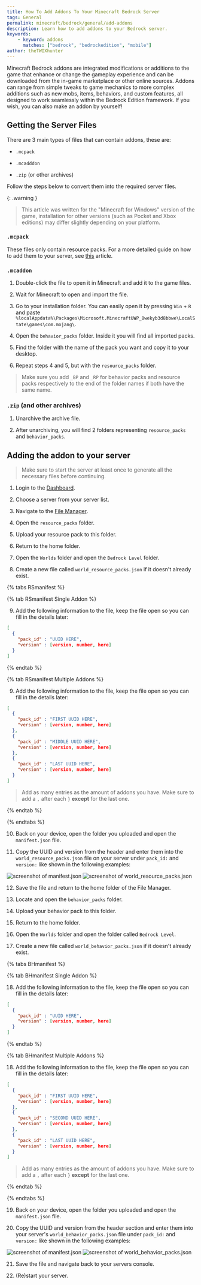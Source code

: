 ```yaml
---
title: How To Add Addons To Your Minecraft Bedrock Server
tags: General
permalink: minecraft/bedrock/general/add-addons
description: Learn how to add addons to your Bedrock server.
keywords:
    - keyword: addons
      matches: ["bedrock", "bedrockedition", "mobile"]
author: theTWIXhunter
---
```


Minecraft Bedrock addons are integrated modifications or additions to the game that enhance or change the gameplay experience and can be downloaded from the in-game marketplace or other online sources. Addons can range from simple tweaks to game mechanics to more complex additions such as new mobs, items, behaviors, and custom features, all designed to work seamlessly within the Bedrock Edition framework. If you wish, you can also make an addon by yourself!

## Getting the Server Files
There are 3 main types of files that can contain addons, these are:

 - `.mcpack`

 - `.mcadddon`

 - `.zip` (or other archives)

Follow the steps below to convert them into the required server files.

{: .warning }
> This article was written for the "Minecraft for Windows" version of the game, installation for other versions (such as Pocket and Xbox editions) may differ slightly depending on your platform.

### `.mcpack`

These files only contain resource packs. For a more detailed guide on how to add them to your server, see [this](https://kb.falixnodes.net/minecraft/bedrock/configuration/resource-pack) article.

### `.mcaddon`

1. Double-click the file to open it in Minecraft and add it to the game files.

2. Wait for Minecraft to open and import the file.

3. Go to your installation folder. You can easily open it by pressing `Win` + `R` and paste `%localAppdata%\Packages\Microsoft.MinecraftUWP_8wekyb3d8bbwe\LocalState\games\com.mojang\`.

4. Open the `behavior_packs` folder. Inside it you will find all imported packs.

5. Find the folder with the name of the pack you want and copy it to your desktop.

6. Repeat steps 4 and 5, but with the `resource_packs` folder.

> Make sure you add `_BP` and `_RP` for behavior packs and resource packs respectively to the end of the folder names if both have the same name.

### `.zip` (and other archives)

1. Unarchive the archive file.

2. After unarchiving, you will find 2 folders representing `resource_packs` and `behavior_packs`.

## Adding the addon to your server

> Make sure to start the server at least once to generate all the necessary files before continuing.

1. Login to the [Dashboard](https://client.falixnodes.net/).

2. Choose a server from your server list.

3. Navigate to the [File Manager](https://client.falixnodes.net/server/filemanager).

4. Open the `resource_packs` folder.

5. Upload your resource pack to this folder.

6. Return to the home folder.

7. Open the `Worlds` folder and open the `Bedrock Level` folder.

8. Create a new file called `world_resource_packs.json` if it doesn't already exist.

{% tabs RSmanifest %}

{% tab RSmanifest Single Addon %}

9. Add the following information to the file, keep the file open so you can fill in the details later:
```json
[
  {
    "pack_id" : "UUID HERE",
    "version" : [version, number, here]
  }
]
```

{% endtab %}

{% tab RSmanifest Multiple Addons %}

9. Add the following information to the file, keep the file open so you can fill in the details later:
```json
[
  {
    "pack_id" : "FIRST UUID HERE",
    "version" : [version, number, here]
  },
  {
    "pack_id" : "MIDDLE UUID HERE",
    "version" : [version, number, here]
  },
  {
    "pack_id" : "LAST UUID HERE",
    "version" : [version, number, here]
  }
]
```

> Add as many entries as the amount of addons you have. Make sure to add a `,` after each `}` **except** for the last one.

{% endtab %}

{% endtabs %}

10. Back on your device, open the folder you uploaded and open the `manifest.json` file.

11. Copy the UUID and version from the header and enter them into the `world_resource_packs.json` file on your server under `pack_id:` and `version:` like shown in the following examples:

![screenshot of manifest.json](/content/assets/images/posts/add-addons/behavior-resource_packs_manifest.png)
![screenshot of world_resource_packs.json](/content/assets/images/posts/add-addons/world_behavior-resource_packs.png)

12. Save the file and return to the home folder of the File Manager.

13. Locate and open the `behavior_packs` folder.

14. Upload your behavior pack to this folder.

15. Return to the home folder.

16. Open the `Worlds` folder and open the folder called `Bedrock Level`.

17. Create a new file called `world_behavior_packs.json` if it doesn't already exist.

{% tabs BHmanifest %}

{% tab BHmanifest Single Addon %}

18. Add the following information to the file, keep the file open so you can fill in the details later:
```json
[
  {
    "pack_id" : "UUID HERE",
    "version" : [version, number, here]
  }
]
```

{% endtab %}

{% tab BHmanifest Multiple Addons %}

18. Add the following information to the file, keep the file open so you can fill in the details later:
```json
[
  {
    "pack_id" : "FIRST UUID HERE",
    "version" : [version, number, here]
  },
  {
    "pack_id" : "SECOND UUID HERE",
    "version" : [version, number, here]
  },
  {
    "pack_id" : "LAST UUID HERE",
    "version" : [version, number, here]
  }
]
```

> Add as many entries as the amount of addons you have. Make sure to add a `,` after each `}` **except** for the last one.

{% endtab %}

{% endtabs %}

19. Back on your device, open the folder you uploaded and open the `manifest.json` file.

20. Copy the UUID and version from the header section and enter them into your server's `world_behavior_packs.json` file under `pack_id:` and `version:` like shown in the following examples:

![screenshot of manifest.json](/content/assets/images/posts/add-addons/behavior-resource_packs_manifest.png)
![screenshot of world_behavior_packs.json](/content/assets/images/posts/add-addons/world_behavior-resource_packs.png)

21. Save the file and navigate back to your servers console.

22. (Re)start your server.